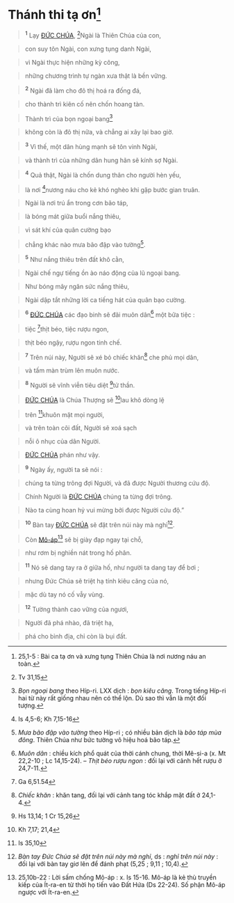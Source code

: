 # Thánh thi tạ ơn[^1-0b69e988-8cd7-4021-ab1c-0b4e56ede30e]

> <sup><b>1</b></sup> Lạy [ĐỨC CHÚA](), [^1@-0b69e988-8cd7-4021-ab1c-0b4e56ede30e]Ngài là Thiên Chúa của con,
>


> con suy tôn Ngài, con xưng tụng danh Ngài,
>


> vì Ngài thực hiện những kỳ công,
>


> những chương trình tự ngàn xưa thật là bền vững.
>


> <sup><b>2</b></sup> Ngài đã làm cho đô thị hoá ra đống đá,
>


> cho thành trì kiên cố nên chốn hoang tàn.
>


> Thành trì của bọn ngoại bang[^2-0b69e988-8cd7-4021-ab1c-0b4e56ede30e]
>


> không còn là đô thị nữa, và chẳng ai xây lại bao giờ.
>


> <sup><b>3</b></sup> Vì thế, một dân hùng mạnh sẽ tôn vinh Ngài,
>


> và thành trì của những dân hung hãn sẽ kính sợ Ngài.
>


> <sup><b>4</b></sup> Quả thật, Ngài là chốn dung thân cho người hèn yếu,
>


> là nơi [^2@-0b69e988-8cd7-4021-ab1c-0b4e56ede30e]nương náu cho kẻ khó nghèo khi gặp bước gian truân.
>


> Ngài là nơi trú ẩn trong cơn bão táp,
>


> là bóng mát giữa buổi nắng thiêu,
>


> vì sát khí của quân cường bạo
>


> chẳng khác nào mưa bão đập vào tường[^3-0b69e988-8cd7-4021-ab1c-0b4e56ede30e].
>


> <sup><b>5</b></sup> Như nắng thiêu trên đất khô cằn,
>


> Ngài chế ngự tiếng ồn ào náo động của lũ ngoại bang.
>


> Như bóng mây ngăn sức nắng thiêu,
>


> Ngài dập tắt những lời ca tiếng hát của quân bạo cường.
>


> <sup><b>6</b></sup> [ĐỨC CHÚA]() các đạo binh sẽ đãi muôn dân[^6-0b69e988-8cd7-4021-ab1c-0b4e56ede30e] một bữa tiệc :
>


> tiệc [^4@-0b69e988-8cd7-4021-ab1c-0b4e56ede30e]thịt béo, tiệc rượu ngon,
>


> thịt béo ngậy, rượu ngon tinh chế.
>


> <sup><b>7</b></sup> Trên núi này, Người sẽ xé bỏ chiếc khăn[^7-0b69e988-8cd7-4021-ab1c-0b4e56ede30e] che phủ mọi dân,
>


> và tấm màn trùm lên muôn nước.
>


> <sup><b>8</b></sup> Người sẽ vĩnh viễn tiêu diệt [^5@-0b69e988-8cd7-4021-ab1c-0b4e56ede30e]tử thần.
>


> [ĐỨC CHÚA]() là Chúa Thượng sẽ [^6@-0b69e988-8cd7-4021-ab1c-0b4e56ede30e]lau khô dòng lệ
>


> trên [^7@-0b69e988-8cd7-4021-ab1c-0b4e56ede30e]khuôn mặt mọi người,
>


> và trên toàn cõi đất, Người sẽ xoá sạch
>


> nỗi ô nhục của dân Người.
>


> [ĐỨC CHÚA]() phán như vậy.
>


> <sup><b>9</b></sup> Ngày ấy, người ta sẽ nói :
>


> chúng ta từng trông đợi Người, và đã được Người thương cứu độ.
>


> Chính Người là [ĐỨC CHÚA]() chúng ta từng đợi trông.
>


> Nào ta cùng hoan hỷ vui mừng bởi được Người cứu độ.”
>


> <sup><b>10</b></sup> Bàn tay [ĐỨC CHÚA]() sẽ đặt trên núi này mà nghỉ[^9-0b69e988-8cd7-4021-ab1c-0b4e56ede30e].
>


> Còn [Mô-áp]()[^10-0b69e988-8cd7-4021-ab1c-0b4e56ede30e] sẽ bị giày đạp ngay tại chỗ,
>


> như rơm bị nghiền nát trong hố phân.
>


> <sup><b>11</b></sup> Nó sẽ dang tay ra ở giữa hố, như người ta dang tay để bơi ;
>


> nhưng Đức Chúa sẽ triệt hạ tính kiêu căng của nó,
>


> mặc dù tay nó cố vẫy vùng.
>


> <sup><b>12</b></sup> Tường thành cao vững của ngươi,
>


> Người đã phá nhào, đã triệt hạ,
>


> phá cho bình địa, chỉ còn là bụi đất.
>

[^1-0b69e988-8cd7-4021-ab1c-0b4e56ede30e]: 25,1-5 : Bài ca tạ ơn và xưng tụng Thiên Chúa là nơi nương náu an toàn.
[^2-0b69e988-8cd7-4021-ab1c-0b4e56ede30e]: *Bọn ngoại bang* theo Híp-ri. LXX dịch : *bọn kiêu căng*. Trong tiếng Híp-ri hai từ này rất giống nhau nên có thể lộn. Dù sao thì vẫn là một đối tượng.
[^3-0b69e988-8cd7-4021-ab1c-0b4e56ede30e]: *Mưa bão đập vào tường* theo Híp-ri ; có nhiều bản dịch là *bão táp mùa đông*. Thiên Chúa như bức tường vô hiệu hoá bão táp.
[^6-0b69e988-8cd7-4021-ab1c-0b4e56ede30e]: *Muôn dân* : chiều kích phổ quát của thời cánh chung, thời Mê-si-a (x. Mt 22,2-10 ; Lc 14,15-24). – *Thịt béo rượu ngon* : đối lại với cảnh hết rượu ở 24,7-11.
[^7-0b69e988-8cd7-4021-ab1c-0b4e56ede30e]: *Chiếc khăn* : khăn tang, đối lại với cảnh tang tóc khắp mặt đất ở 24,1-4.
[^9-0b69e988-8cd7-4021-ab1c-0b4e56ede30e]: *Bàn tay Đức Chúa sẽ đặt trên núi này mà nghỉ*, ds : *nghỉ trên núi này* : đối lại với bàn tay giơ lên để đánh phạt (5,25 ; 9,11 ; 10,4).
[^10-0b69e988-8cd7-4021-ab1c-0b4e56ede30e]: 25,10b-22 : Lời sấm chống Mô-áp : x. Is 15-16. Mô-áp là kẻ thù truyền kiếp của Ít-ra-en từ thời họ tiến vào Đất Hứa (Ds 22-24). Số phận Mô-áp ngược với Ít-ra-en.
[^1@-0b69e988-8cd7-4021-ab1c-0b4e56ede30e]: Tv 31,15
[^2@-0b69e988-8cd7-4021-ab1c-0b4e56ede30e]: Is 4,5-6; Kh 7,15-16
[^4@-0b69e988-8cd7-4021-ab1c-0b4e56ede30e]: Ga 6,51.54
[^5@-0b69e988-8cd7-4021-ab1c-0b4e56ede30e]: Hs 13,14; 1 Cr 15,26
[^6@-0b69e988-8cd7-4021-ab1c-0b4e56ede30e]: Kh 7,17; 21,4
[^7@-0b69e988-8cd7-4021-ab1c-0b4e56ede30e]: Is 35,10